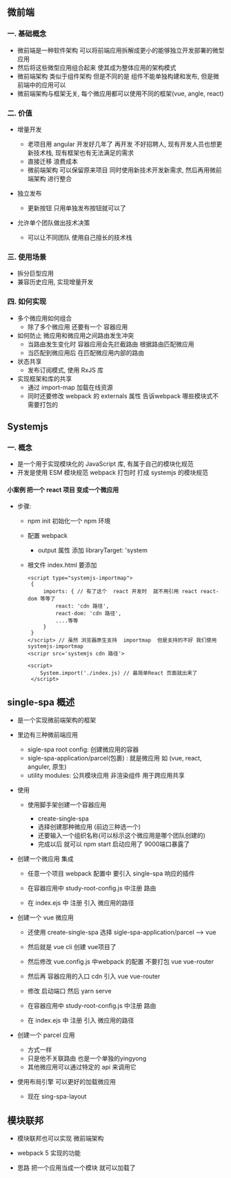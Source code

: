 ## 微前端
### 一. 基础概念
- 微前端是一种软件架构 可以将前端应用拆解成更小的能够独立开发部署的微型应用
- 然后将这些微型应用组合起来 使其成为整体应用的架构模式
- 微前端架构 类似于组件架构 但是不同的是 组件不能单独构建和发布, 但是微前端中的应用可以
- 微前端架构与框架无关, 每个微应用都可以使用不同的框架(vue, angle, react)

### 二. 价值
- 增量开发
    - 老项目用 angular 开发好几年了  再开发 不好招聘人, 现有开发人员也想更新技术栈, 现有框架也有无法满足的需求
    - 直接迁移 浪费成本
    - 微前端架构 可以保留原来项目 同时使用新技术开发新需求, 然后再用微前端架构 进行整合

- 独立发布
    - 更新按钮 只用单独发布按钮就可以了

- 允许单个团队做出技术决策 
    - 可以让不同团队 使用自己擅长的技术栈

### 三. 使用场景
- 拆分巨型应用
- 兼容历史应用, 实现增量开发

### 四. 如何实现
- 多个微应用如何组合
    - 除了多个微应用 还要有一个 容器应用
- 如何防止 微应用和微应用之间路由发生冲突
    - 当路由发生变化时  容器应用会先拦截路由 根据路由匹配微应用
    - 当匹配到微应用后 在匹配微应用内部的路由
- 状态共享
    - 发布订阅模式, 使用 RxJS 库
- 实现框架和库的共享
    - 通过 import-map 加载在线资源
    - 同时还要修改 webpack 的 externals 属性 告诉webpack 哪些模块式不需要打包的


## Systemjs
### 一. 概念
- 是一个用于实现模块化的 JavaScript 库, 有属于自己的模块化规范
- 开发是使用 ESM 模块规范  webpack 打包时 打成 systemjs 的模块规范

#### 小案例 把一个 react 项目 变成一个微应用
- 步骤:
    - npm init 初始化一个 npm 环境
    - 配置 webpack 
        - output 属性 添加 libraryTarget: 'system

    - 根文件 index.html 要添加
        ```
        <script type="systemjs-importmap">
         {
             imports: { // 有了这个  react 开发时  就不用引用 react react-dom 等等了
                 react: 'cdn 路径',
                 react-dom: 'cdn 路径',
                 ....等等
             }
         }
        </script> // 虽然 浏览器原生支持  importmap  但是支持的不好 我们使用 systemjs-importmap
        <scripr src='systemjs cdn 路径'>

        <script>
            System.import('./index.js) // 最简单React 页面就出来了
         </script>
        ```

## single-spa 概述
- 是一个实现微前端架构的框架
- 里边有三种微前端应用
    - sigle-spa root config: 创建微应用的容器  
    - sigle-spa-application/parcel(包裹) : 就是微应用 如 (vue, react, anguler, 原生)
    - utility modules: 公共模块应用 非渲染组件 用于跨应用共享

- 使用
    - 使用脚手架创建一个容器应用

        - create-single-spa
        - 选择创建那种微应用 (前边三种选一个)
        - 还要输入一个组织名称(可以标示这个微应用是哪个团队创建的)
        - 完成以后 就可以 npm start 启动应用了 9000端口暴露了


- 创建一个微应用 集成
    - 任意一个项目  webpack 配置中 要引入  single-spa 响应的插件

    - 在容器应用中 study-root-config.js 中注册 路由

    - 在 index.ejs 中 注册 引入 微应用的路径


- 创建一个 vue  微应用  
    - 还使用  create-single-spa 选择  sigle-spa-application/parcel --> vue
    - 然后就是 vue cli 创建 vue项目了
    - 然后修改 vue.config.js 中webpack 的配置 不要打包 vue vue-router   
    - 然后再 容器应用的入口 cdn 引入 vue  vue-router
    - 修改 启动端口  然后 yarn serve


    - 在容器应用中 study-root-config.js 中注册 路由
    - 在 index.ejs 中 注册 引入 微应用的路径

- 创建一个 parcel 应用
    - 方式一样
    - 只是他不关联路由  也是一个单独的yingyong
    - 其他微应用可以通过特定的 api  来调用它

- 使用布局引擎 可以更好的加载微应用
    - 现在  sing-spa-layout


## 模块联邦
- 模块联邦也可以实现 微前端架构
 
- webpack 5 实现的功能
- 思路 把一个应用当成一个模块 就可以加载了
